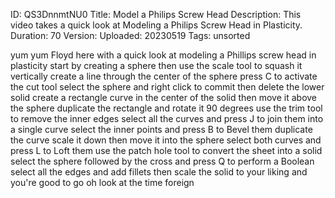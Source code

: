 ID: QS3DnnmtNU0
Title: Model a Philips Screw Head
Description: This video takes a quick look at Modeling a Philips Screw Head in Plasticity.
Duration: 70
Version: 
Uploaded: 20230519
Tags: unsorted

yum yum
Floyd here with a quick look at modeling
a Phillips screw head in plasticity
start by creating a sphere then use the
scale tool to squash it vertically
create a line through the center of the
sphere press C to activate the cut tool
select the sphere and right click to
commit then delete the lower solid
create a rectangle curve in the center
of the solid then move it above the
sphere
duplicate the rectangle and rotate it 90
degrees
use the trim tool to remove the inner
edges
select all the curves and press J to
join them into a single curve
select the inner points and press B to
Bevel them
duplicate the curve scale it down then
move it into the sphere
select both curves and press L to Loft
them
use the patch hole tool to convert the
sheet into a solid select the sphere
followed by the cross
and press Q to perform a Boolean
select all the edges and add fillets
then scale the solid to your liking and
you're good to go oh look at the time
foreign
